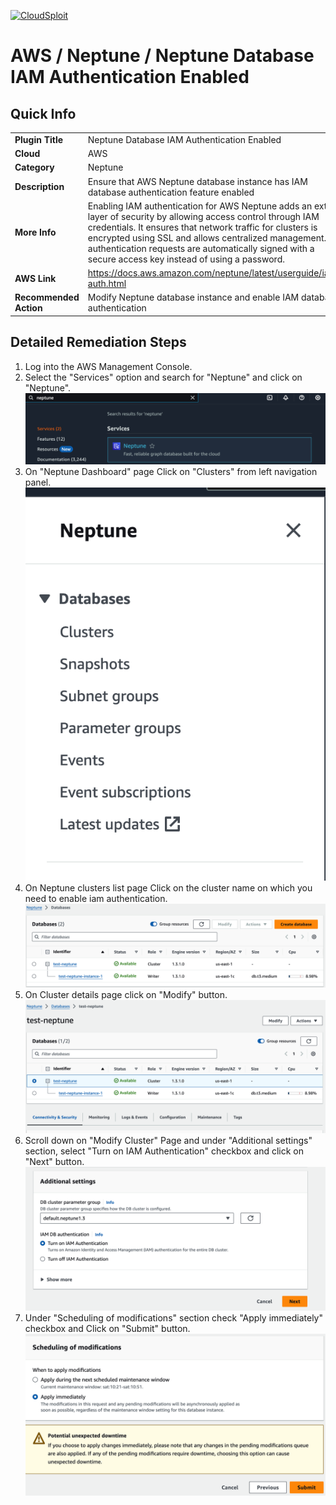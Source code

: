 [![CloudSploit](https://cloudsploit.com/img/logo-new-big-text-100.png "CloudSploit")](https://cloudsploit.com)

# AWS / Neptune / Neptune Database IAM Authentication Enabled

## Quick Info

| | |
|-|-|
| **Plugin Title** | Neptune Database IAM Authentication Enabled |
| **Cloud** | AWS |
| **Category** | Neptune |
| **Description** | Ensure that AWS Neptune database instance has IAM database authentication feature enabled |
| **More Info** | Enabling IAM authentication for AWS Neptune adds an extra layer of security by allowing access control through IAM credentials. It ensures that network traffic for clusters is encrypted using SSL and allows centralized management. All authentication requests are automatically signed with a secure access key instead of using a password.  |
| **AWS Link** | https://docs.aws.amazon.com/neptune/latest/userguide/iam-auth.html |
| **Recommended Action** | Modify Neptune database instance and enable IAM database authentication |

## Detailed Remediation Steps 
1. Log into the AWS Management Console.
2. Select the "Services" option and search for "Neptune" and click on "Neptune".</br> <img src="/resources/aws/neptune/neptune-iam-auth-enabled/step2.png"/>
3. On "Neptune Dashboard" page Click on "Clusters" from left navigation panel.</br> <img src="/resources/aws/neptune/neptune-iam-auth-enabled/step3.png"/>
4. On Neptune clusters list page Click on the cluster name on which you need to enable iam authentication.</br> <img src="/resources/aws/neptune/neptune-iam-auth-enabled/step4.png"/>
5. On Cluster details page click on "Modify" button.</br> <img src="/resources/aws/neptune/neptune-iam-auth-enabled/step5.png"/>
6. Scroll down on "Modify Cluster" Page and under "Additional settings" section, select "Turn on IAM Authentication" checkbox and click on "Next" button.</br> <img src="/resources/aws/neptune/neptune-iam-auth-enabled/step6.png"/>
7. Under "Scheduling of modifications" section check "Apply immediately" checkbox and Click on "Submit" button.</br> <img src="/resources/aws/neptune/neptune-iam-auth-enabled/step7.png"/> 




